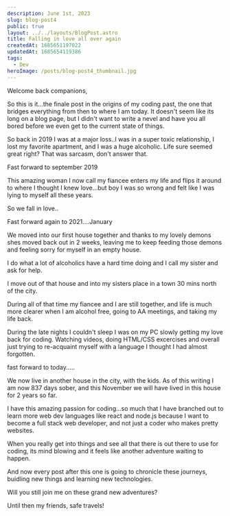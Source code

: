 ```yaml
---
description: June 1st, 2023
slug: blog-post4
public: true
layout: ../../layouts/BlogPost.astro
title: Falling in love all over again
createdAt: 1685651197022
updatedAt: 1685654119386
tags:
  - Dev
heroImage: /posts/blog-post4_thumbnail.jpg
---
```





Welcome back companions,

So this is it...the finale post in the origins of my coding past, the one that bridges everything from then to where I am today. It doesn't seem like its long on a blog page, but I didn't want to write a nevel and have you all bored before we even get to the current state of things. 

So back in 2019 I was at a major loss..I was in a super toxic relationship, I lost my favorite apartment, and I was a huge alcoholic. Life sure seemed great right? That was sarcasm, don't answer that. 

Fast forward to september 2019

This amazing woman I now call my fiancee enters my life and flips it around to where I thought I knew love...but boy I was so wrong and felt like I was lying to myself all these years. 

So we fall in love..

Fast forward again to 2021....January

We moved into our first house together and thanks to my lovely demons shes moved back out in 2 weeks, leaving me to keep feeding those demons and feeling sorry for myself in an empty house. 

I do what a lot of alcoholics have a hard time doing and I call my sister and ask for help. 

I move out of that house and into my sisters place in a town 30 mins north of the city. 

During all of that time my fiancee and I are still together, and life is much more clearer when I am alcohol free, going to AA meetings, and taking my life back. 

During the late nights I couldn't sleep I was on my PC slowly getting my love back for coding. Watching videos, doing HTML/CSS excercises and overall just trying to re-acquaint myself with a language I thought I had almost forgotten. 

fast forward to today.....

We now live in another house in the city, with the kids. As of this writing I am now 837 days sober, and this November we will have lived in this house for 2 years so far. 

I have this amazing passion for coding...so much that I have branched out to learn more web dev languages like react and node.js because I want to become a full stack web developer, and not just a coder who makes pretty websites. 

When you really get into things and see all that there is out there to use for coding, its mind blowing and it feels like another adventure waiting to happen. 

And now every post after this one is going to chronicle these journeys, buidling new things and learning new technologies. 

Will you still join me on these grand new adventures? 

Until then my friends, safe travels! 











